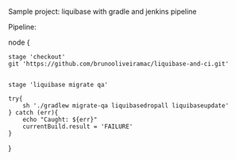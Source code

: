 Sample project: liquibase with gradle and jenkins pipeline


Pipeline:


 node {
    
    
    stage 'checkout'
    git 'https://github.com/brunooliveiramac/liquibase-and-ci.git'
    
    
    stage 'liquibase migrate qa'
    
    try{
        sh './gradlew migrate-qa liquibasedropall liquibaseupdate'
    } catch (err){
        echo "Caught: ${err}"
        currentBuild.result = 'FAILURE'
    }
    
 }